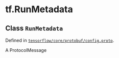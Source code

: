 <div itemscope itemtype="http://developers.google.com/ReferenceObject">
<meta itemprop="name" content="tf.RunMetadata" />
<meta itemprop="path" content="Stable" />
</div>

# tf.RunMetadata

## Class `RunMetadata`





Defined in [`tensorflow/core/protobuf/config.proto`](https://www.tensorflow.org/code/tensorflow/core/protobuf/config.proto).

A ProtocolMessage

